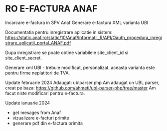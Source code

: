 # RO E-FACTURA ANAF
Incarcare e-factura in SPV Anaf
Generare e-factura XML varianta UBI

Documentatia pentru inregistrare aplicatie in sistem:
https://static.anaf.ro/static/10/Anaf/Informatii_R/API/Oauth_procedura_inregistrare_aplicatii_portal_ANAF.pdf

Dupa inregistrare se poate obtine variabilele site_client_id si site_client_secret.

Generare xml UBI - trebuie modificat, personalizat, aceasta varianta este pentru firme neplatitori de TVA.

Update februarie 2024
Adaugat: ublparser.php
Am adaugat un UBL parser, creat pe baza: https://github.com/ahmeti/ubl-parser-php/tree/master
Am facut niste modificari pentru e-factura.

Update ianuarie 2024
- get mesages from Anaf
- vizualizare e-facturi primite
- generare pdf din e-factura primita
